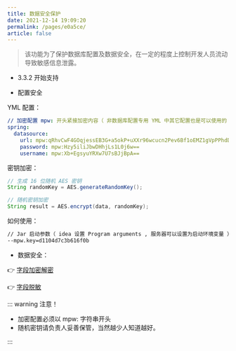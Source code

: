```yaml
---
title: 数据安全保护
date: 2021-12-14 19:09:20
permalink: /pages/e0a5ce/
article: false
---
```


> 该功能为了保护数据库配置及数据安全，在一定的程度上控制开发人员流动导致敏感信息泄露。

- 3.3.2 开始支持

- 配置安全

YML 配置：

```yml
// 加密配置 mpw: 开头紧接加密内容（ 非数据库配置专用 YML 中其它配置也是可以使用的 ）
spring:
  datasource:
    url: mpw:qRhvCwF4GOqjessEB3G+a5okP+uXXr96wcucn2Pev6Bf1oEMZ1gVpPPhdDmjQqoM
    password: mpw:Hzy5iliJbwDHhjLs1L0j6w==
    username: mpw:Xb+EgsyuYRXw7U7sBJjBpA==
```

密钥加密：

```java
// 生成 16 位随机 AES 密钥
String randomKey = AES.generateRandomKey();

// 随机密钥加密
String result = AES.encrypt(data, randomKey);
```

如何使用：

```txt
// Jar 启动参数（ idea 设置 Program arguments , 服务器可以设置为启动环境变量 ）
--mpw.key=d1104d7c3b616f0b
```

- 数据安全：

👉 [字段加密解密](https://baomidou.com/pages/1864e1/#%E5%AD%97%E6%AE%B5%E5%8A%A0%E5%AF%86%E8%A7%A3%E5%AF%86)

👉 [字段脱敏](https://baomidou.com/pages/1864e1/#%E5%AD%97%E6%AE%B5%E8%84%B1%E6%95%8F)

::: warning 注意！

- 加密配置必须以 mpw: 字符串开头
- 随机密钥请负责人妥善保管，当然越少人知道越好。

:::
